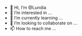 - 👋 Hi, I’m @Lundia
- 👀 I’m interested in ...
- 🌱 I’m currently learning ...
- 💞️ I’m looking to collaborate on ...
- 📫 How to reach me ...

<!---
Lundia/Lundia is a ✨ special ✨ repository because its `README.md` (this file) appears on your GitHub profile.
You can click the Preview link to take a look at your changes.
--->
